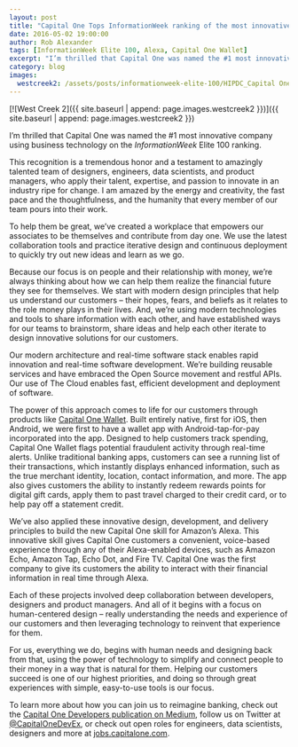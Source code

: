 ```yaml
---
layout: post
title: "Capital One Tops InformationWeek ranking of the most innovative companies using business technology"
date: 2016-05-02 19:00:00
author: Rob Alexander
tags: [InformationWeek Elite 100, Alexa, Capital One Wallet]
excerpt: "I’m thrilled that Capital One was named the #1 most innovative company using business technology on the *InformationWeek* Elite 100 ranking."
category: blog
images:
  westcreek2: /assets/posts/informationweek-elite-100/HIPDC_Capital One West Creek_02_A.jpeg
---
```


[![West Creek 2]({{ site.baseurl | append: page.images.westcreek2 }})]({{ site.baseurl | append: page.images.westcreek2 }})

I’m thrilled that Capital One was named the #1 most innovative company using business technology on the *InformationWeek* Elite 100 ranking.

This recognition is a tremendous honor and a testament to amazingly talented team of designers, engineers, data scientists, and product managers, who apply their talent, expertise, and passion to innovate in an industry ripe for change. I am amazed by the energy and creativity, the fast pace and the thoughtfulness, and the humanity that every member of our team pours into their work.

To help them be great, we’ve created a workplace that empowers our associates to be themselves and contribute from day one. We use the latest collaboration tools and practice iterative design and continuous deployment to quickly try out new ideas and learn as we go.

Because our focus is on people and their relationship with money, we’re always thinking about how we can help them realize the financial future they see for themselves. We start with modern design principles that help us understand our customers – their hopes, fears, and beliefs as it relates to the role money plays in their lives. And, we’re using modern technologies and tools to share information with each other, and have established ways for our teams to brainstorm, share ideas and help each other iterate to design innovative solutions for our customers.

Our modern architecture and real-time software stack enables rapid innovation and real-time software development. We’re building reusable services and have embraced the Open Source movement and restful APIs. Our use of The Cloud enables fast, efficient development and deployment of software.

The power of this approach comes to life for our customers through products like [Capital One Wallet](https://www.capitalone.com/online-banking/mobile/wallet/). Built entirely native, first for iOS, then Android, we were first to have a wallet app with Android-tap-for-pay incorporated into the app. Designed to help customers track spending, Capital One Wallet flags potential fraudulent activity through real-time alerts. Unlike traditional banking apps, customers can see a running list of their transactions, which instantly displays enhanced information, such as the true merchant identity, location, contact information, and more. The app also gives customers the ability to instantly redeem rewards points for digital gift cards, apply them to past travel charged to their credit card, or to help pay off a statement credit.

We’ve also applied these innovative design, development, and delivery principles to build the new Capital One skill for Amazon’s Alexa. This innovative skill gives Capital One customers a convenient, voice-based experience through any of their Alexa-enabled devices, such as Amazon Echo, Amazon Tap, Echo Dot, and Fire TV. Capital One was the first company to give its customers the ability to interact with their financial information in real time through Alexa.

Each of these projects involved deep collaboration between developers, designers and product managers. And all of it begins with a focus on human-centered design – really understanding the needs and experience of our customers and then leveraging technology to reinvent that experience for them.

For us, everything we do, begins with human needs and designing back from that, using the power of technology to simplify and connect people to their money in a way that is natural for them. Helping our customers succeed is one of our highest priorities, and doing so through great experiences with simple, easy-to-use tools is our focus.

To learn more about how you can join us to reimagine banking, check out the [Capital One Developers publication on Medium](https://medium.com/capital-one-developers), follow us on Twitter at [@CapitalOneDevEx](http://twitter.com/CapitalOneDevEx), or check out open roles for engineers, data scientists, designers and more at [jobs.capitalone.com](https://jobs.capitalone.com).
